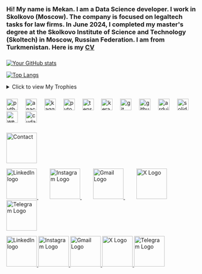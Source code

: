<h3 align="left">Hi! My name is Mekan. I am a Data Science developer. I work in Skolkovo (Moscow). The company is focused on legaltech tasks for law firms. In June 2024, I completed my master's degree at the Skolkovo Institute of Science and Technology (Skoltech) in Moscow, Russian Federation. I am from Turkmenistan. Here is my <a href="https://mekan-hojayev.github.io">CV</a> </h3>

###

[![Your GitHub stats](https://github-readme-stats.vercel.app/api?username=mekan-hojayev&show_icons=true&theme=radical)](https://github.com/anuraghazra/github-readme-stats)


[![Top Langs](https://github-readme-stats.vercel.app/api/top-langs/?username=mekan-hojayev&layout=compact&theme=radical)](https://github.com/Mekan-Hojayev/github-readme-stats)


<details>
<summary>Click to view My Trophies</summary>

[![trophy](https://github-profile-trophy.vercel.app/?username=mekan-hojayev&theme=onedark)](https://github.com/ryo-ma/github-profile-trophy)

</details>


###

<div align="left">
  <img src="https://cdn.jsdelivr.net/gh/devicons/devicon/icons/python/python-original.svg" height="30" alt="python logo"  />
  <img width="12" />
  <img src="https://cdn.jsdelivr.net/gh/devicons/devicon/icons/anaconda/anaconda-original.svg" height="30" alt="anaconda logo"  />
  <img width="12" />
  <img src="https://cdn.jsdelivr.net/gh/devicons/devicon/icons/kaggle/kaggle-original.svg" height="30" alt="kaggle logo"  />
  <img width="12" />
  <img src="https://cdn.jsdelivr.net/gh/devicons/devicon/icons/pytorch/pytorch-original.svg" height="30" alt="pytorch logo"  />
  <img width="12" />
  <img src="https://cdn.jsdelivr.net/gh/devicons/devicon/icons/tensorflow/tensorflow-original.svg" height="30" alt="tensorflow logo"  />
  <img width="12" />
  <img src="https://github.com/valohai/ml-logos/raw/refs/heads/master/keras.svg" height="30" alt="keras logo"  />
  <img width="12" />
  <img src="https://cdn.jsdelivr.net/gh/devicons/devicon/icons/git/git-original.svg" height="30" alt="git logo"  />
  <img width="12" />
  <img src="https://cdn.jsdelivr.net/gh/devicons/devicon/icons/github/github-original.svg" height="30" alt="github logo"  />
  <img width="12" />
  <img src="https://cdn.jsdelivr.net/gh/devicons/devicon/icons/arduino/arduino-original.svg" height="30" alt="arduino logo"  />
  <img width="12" />
  <img src="https://cdn.jsdelivr.net/gh/devicons/devicon/icons/solidity/solidity-original.svg" height="30" alt="solidity logo"  />
  <img width="12" />
  <img src="https://uxwing.com/wp-content/themes/uxwing/download/web-app-development/web-3-icon.svg" height="30" alt="web3 logo"  />

  <img width="12" />
  <img src="https://raw.githubusercontent.com/valohai/ml-logos/refs/heads/master/cuda.svg" height="30" alt="cuda logo"  />


  
</div>


###

<img src="https://media1.tenor.com/m/uYMmIboDBWwAAAAd/polikotvsapogax.gif" width="80" alt="Contact">

<a href="https://www.linkedin.com/in/mekan-hojayev-92b711298" style="margin-right: 30px;"> <img src="https://github.com/dheereshagrwal/colored-icons/blob/master/public/logos/linkedin/linkedin.svg" width="80" alt="LinkedIn logo"> </a> <a href="https://www.instagram.com/mekanhojayevofficial" style="margin-right: 30px;"> <img src="https://raw.githubusercontent.com/dheereshagrwal/colored-icons/refs/heads/master/public/logos/instagram/instagram.svg" width="80" alt="Instagram Logo"> </a> <a href="mailto:mekanhojayev97@gmail.com" style="margin-right: 30px;"> <img src="https://github.com/dheereshagrwal/colored-icons/blob/master/public/logos/gmail/gmail.svg" width="80" alt="Gmail Logo"> </a> <a href="https://x.com/hojayevofficial" style="margin-right: 30px;"> <img src="https://github.com/dheereshagrwal/colored-icons/blob/master/public/logos/x/x-light.svg" width="80" alt="X Logo"> </a> <a href="https://t.me/mekanhojayev97" style="margin-right: 30px;"> <img src="https://github.com/dheereshagrwal/colored-icons/blob/master/public/logos/telegram/telegram.svg" width="80" alt="Telegram Logo"> </a>

<a href="https://www.linkedin.com/in/mekan-hojayev-92b711298">
    <img src="https://github.com/dheereshagrwal/colored-icons/blob/master/public/logos/linkedin/linkedin.svg" width="80" alt="LinkedIn logo">
</a>

<a href="https://www.instagram.com/mekanhojayevofficial">
    <img src="https://raw.githubusercontent.com/dheereshagrwal/colored-icons/refs/heads/master/public/logos/instagram/instagram.svg" width="80" alt="Instagram Logo">
</a>

<a href="mailto:mekanhojayev97@gmail.com">
    <img src="https://github.com/dheereshagrwal/colored-icons/blob/master/public/logos/gmail/gmail.svg" width="80" alt="Gmail Logo">
</a>

<a href="https://x.com/hojayevofficial">
    <img src="https://github.com/dheereshagrwal/colored-icons/blob/master/public/logos/x/x-light.svg" width="80" alt="X Logo">
</a>

<a href="https://t.me/mekanhojayev97">
    <img src="https://github.com/dheereshagrwal/colored-icons/blob/master/public/logos/telegram/telegram.svg" width="80" alt="Telegram Logo">
</a>

###

<br clear="both">

